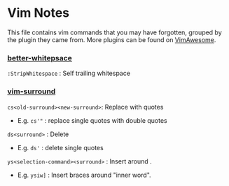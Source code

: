# Vim Notes

This file contains vim commands that you may have forgotten, grouped by the plugin they came from. More plugins can be found on [VimAwesome](vimawesome.com).

### [better-whitepsace](https://vimawesome.com/plugin/better-whitespace)

`:StripWhitespace` : Self trailing whitespace

### [vim-surround](https://vimawesome.com/plugin/vim-surround-holy-ground)

`cs<old-surround><new-surround>`: Replace <old-surround> with <new-surround> quotes
 - E.g. `cs'"` : replace single quotes with double quotes

`ds<surround>` : Delete <surround>
 - E.g. `ds'` : delete single quotes

`ys<selection-command><surround>` : Insert <surround> around <selection>. 
 - E.g. `ysiw]` : Insert braces around "inner word". 


